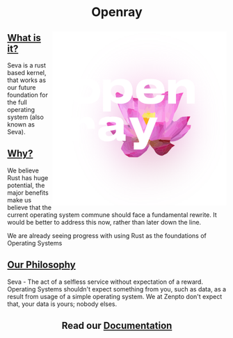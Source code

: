 # <p align="center">Openray</p>

<img align="right" width="400" height="400" src="https://github.com/JackGannonUK/openray/blob/main/img/openray.svg">

## **<ins>What is it?</ins>**

Seva is a rust based kernel, that works as our future foundation for the full operating system (also known as Seva).

## **<ins>Why?</ins>**

We believe Rust has huge potential, the major benefits make us believe that the current operating
system commune should face a fundamental rewrite. It would be better to address this now, rather than later down the line.

We are already seeing progress with using Rust as the foundations of Operating Systems

## **<ins>Our Philosophy</ins>**

Seva - The act of a selfless service without expectation of a reward. Operating Systems shouldn't expect something from you, such as data, as a result from usage of a simple operating system. We at Zenpto don't expect that, your data is yours; nobody elses.

## <p align="center">**Read our <a href="https://github.com/JackGannonUK/Seva/blob/main/documentation.md">Documentation</a>**</p>
